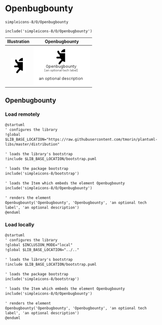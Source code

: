 # Openbugbounty


```text
simpleicons-8/O/Openbugbounty
```

```text
include('simpleicons-8/O/Openbugbounty')
```



| Illustration | Openbugbounty |
| :---: | :---: |
| ![illustration for Illustration](../../simpleicons-8/O/Openbugbounty.png) | ![illustration for Openbugbounty](../../simpleicons-8/O/Openbugbounty.Local.png) |




## Openbugbounty

### Load remotely
```plantuml
@startuml
' configures the library
!global $LIB_BASE_LOCATION="https://raw.githubusercontent.com/tmorin/plantuml-libs/master/distribution"

' loads the library's bootstrap
!include $LIB_BASE_LOCATION/bootstrap.puml

' loads the package bootstrap
include('simpleicons-8/bootstrap')

' loads the Item which embeds the element Openbugbounty
include('simpleicons-8/O/Openbugbounty')

' renders the element
Openbugbounty('Openbugbounty', 'Openbugbounty', 'an optional tech label', 'an optional description')
@enduml
```

### Load locally
```plantuml
@startuml
' configures the library
!global $INCLUSION_MODE="local"
!global $LIB_BASE_LOCATION="../.."

' loads the library's bootstrap
!include $LIB_BASE_LOCATION/bootstrap.puml

' loads the package bootstrap
include('simpleicons-8/bootstrap')

' loads the Item which embeds the element Openbugbounty
include('simpleicons-8/O/Openbugbounty')

' renders the element
Openbugbounty('Openbugbounty', 'Openbugbounty', 'an optional tech label', 'an optional description')
@enduml
```

